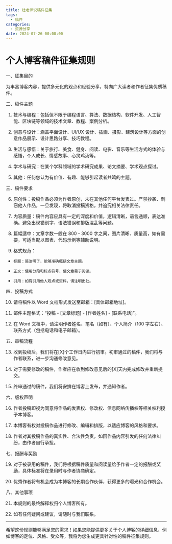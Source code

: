 ```yaml
---
title: 杜老师说稿件征集
tags:
  - 稿件
categories:
  - 资源分享
date: 2024-07-26 00:00:00
---
```


> 

<!-- more -->

## 

# 个人博客稿件征集规则

一、征集目的

为丰富博客内容，提供多元化的观点和经验分享，特向广大读者和作者征集优质稿件。

二、稿件主题

1. 技术与编程：包括但不限于编程语言、算法、数据结构、软件开发、人工智能、区块链等领域的技术文章、教程、案例分析。

2. 创意与设计：涵盖平面设计、UI/UX 设计、插画、摄影、建筑设计等方面的创意作品展示、设计思路分享、技巧教程。

3. 生活与感悟：关于旅行、美食、健身、阅读、电影、音乐等生活方式的体验与感悟，个人成长、情感故事、心灵鸡汤等。

4. 学术与研究：在某个学科领域的学术研究成果、论文摘要、学术观点探讨。

5. 其他：任何您认为有价值、有趣、能够引起读者共鸣的主题。

三、稿件要求

6. 原创性：投稿作品必须为作者原创，未在其他任何平台发表过。严禁抄袭、剽窃他人作品，一旦发现，将取消投稿资格，并追究相关法律责任。

7. 内容质量：稿件内容应具有一定的深度和价值，逻辑清晰，语言通顺，表达准确。避免出现错别字、语法错误和排版混乱等问题。

8. 篇幅适中：文章字数一般在 800 - 3000 字之间，图片清晰、质量高，如有需要，可适当配以图表、代码示例等辅助说明。

9. 格式规范：

-     标题：简洁明了，能够准确概括文章主题。

-     正文：使用分段和标点符号，使文章易于阅读。

-     引用：如有引用他人观点或资料，请注明出处。

四、投稿方式

10. 请将稿件以 Word 文档形式发送至邮箱：[具体邮箱地址]。

11. 邮件主题格式：“投稿 - [文章标题] - [作者姓名] - [联系电话]”。

12. 在 Word 文档中，请注明作者姓名、笔名（如有）、个人简介（100 字左右）、联系方式（包括电话和电子邮箱）。

五、审稿流程

13. 收到投稿后，我们将在[X]个工作日内进行初审。初审通过的稿件，我们将与作者联系，进一步沟通修改意见。

14. 对于需要修改的稿件，作者应在收到修改意见后的[X]天内完成修改并重新提交。

15. 终审通过的稿件，我们将安排在博客上发布，并通知作者。

六、版权声明

16. 作者投稿即视为同意将作品的发表权、修改权、信息网络传播权等相关权利授予本博客。

17. 本博客有权对投稿作品进行修改、编辑和排版，以适应博客的风格和要求。

18. 作者对其投稿作品的真实性、合法性负责，如因作品内容引发的任何法律纠纷，由作者自行承担。

七、报酬与奖励

19. 对于被录用的稿件，我们将根据稿件质量和阅读量给予作者一定的报酬或奖励，具体标准将在录用时与作者协商确定。

20. 优秀作者将有机会成为本博客的长期合作伙伴，获得更多的曝光和合作机会。

八、其他事项

21. 本规则的最终解释权归个人博客所有。

22. 如有任何疑问或建议，请随时与我们联系。

---

希望这份规则能够满足您的需求！如果您能提供更多关于个人博客的详细信息，例如博客的定位、风格、受众等，我将为您生成更具针对性的稿件征集规则。